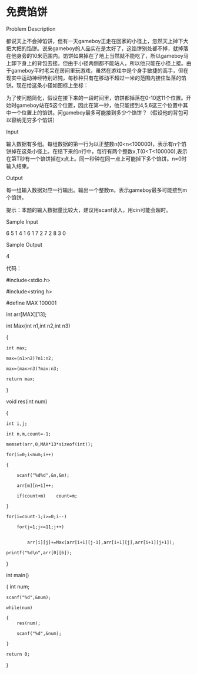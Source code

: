 # 免费馅饼

Problem Description

都说天上不会掉馅饼，但有一天gameboy正走在回家的小径上，忽然天上掉下大把大把的馅饼。说来gameboy的人品实在是太好了，这馅饼别处都不掉，就掉落在他身旁的10米范围内。馅饼如果掉在了地上当然就不能吃了，所以gameboy马上卸下身上的背包去接。但由于小径两侧都不能站人，所以他只能在小径上接。由于gameboy平时老呆在房间里玩游戏，虽然在游戏中是个身手敏捷的高手，但在现实中运动神经特别迟钝，每秒种只有在移动不超过一米的范围内接住坠落的馅饼。现在给这条小径如图标上坐标：



为了使问题简化，假设在接下来的一段时间里，馅饼都掉落在0-10这11个位置。开始时gameboy站在5这个位置，因此在第一秒，他只能接到4,5,6这三个位置中其中一个位置上的馅饼。问gameboy最多可能接到多少个馅饼？（假设他的背包可以容纳无穷多个馅饼）

Input

输入数据有多组。每组数据的第一行为以正整数n(0<n<100000)，表示有n个馅饼掉在这条小径上。在结下来的n行中，每行有两个整数x,T(0<T<100000),表示在第T秒有一个馅饼掉在x点上。同一秒钟在同一点上可能掉下多个馅饼。n=0时输入结束。

Output

每一组输入数据对应一行输出。输出一个整数m，表示gameboy最多可能接到m个馅饼。

提示：本题的输入数据量比较大，建议用scanf读入，用cin可能会超时。

Sample Input

6 5 1 4 1 6 1 7 2 7 2 8 3 0

Sample Output

4

代码：

#include<stdio.h>

#include<string.h>

#define MAX 100001

int arr[MAX][13];

int Max(int n1,int n2,int n3)

{

    int max;
    
    max=(n1>n2)?n1:n2;
    
    max=(max>n3)?max:n3;
    
    return max;
    
}

void res(int num)

{

    int i,j;
    
    int n,m,count=-1;
    
    memset(arr,0,MAX*13*sizeof(int));
    
    for(i=0;i<num;i++)
    
    {
    
        scanf("%d%d",&n,&m);
        
        arr[m][n+1]++;
        
        if(count<m)    count=m;
        
    }
    
    for(i=count-1;i>=0;i--)
    
        for(j=1;j<=11;j++)
        
        
            arr[i][j]+=Max(arr[i+1][j-1],arr[i+1][j],arr[i+1][j+1]);
            
    printf("%d\n",arr[0][6]);
    
}

int main()

{
    int num;
    
    scanf("%d",&num);
    
    while(num)
    
    {
        res(num);
        
        scanf("%d",&num);
        
    }
    
    return 0;
    
}

